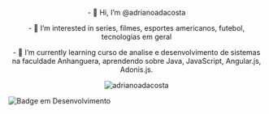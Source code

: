 <p align="center">- 👋 Hi, I’m @adrianoadacosta </p>
<p align="center">- 👀 I’m interested in series, filmes, esportes americanos, futebol, tecnologias em geral </p>
<p align="center">- 🌱 I’m currently learning curso de analise e desenvolvimento de sistemas na faculdade Anhanguera, aprendendo sobre Java, JavaScript,  Angular.js, Adonis.js. </p>


<p align="center"> <img src="https://komarev.com/ghpvc/?username=adrianoadacosta&label=Profile%20views&color=0e75b6&style=flat" alt="adrianoadacosta" /> </p>


![Badge em Desenvolvimento](http://img.shields.io/static/v1?label=STATUS&message=EM%20DESENVOLVIMENTO&color=GREEN&style=for-the-badge)

<!---
adrianoadacosta/adrianoadacosta is a ✨ special ✨ repository because its `README.md` (this file) appears on your GitHub profile.
You can click the Preview link to take a look at your changes.
--->
